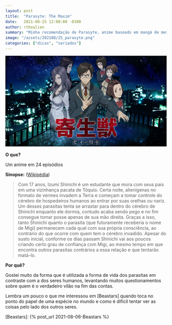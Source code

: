 ```yaml
---
layout: post
title:  "Parasyte: The Maxim"
date:   2021-08-25 12:00:00 -0300
author: rthealien
summary: "Minha recomendação de Parasyte, anime baseado em mangá de mesmo nome"
image: "/assets/202108/25_parasyte.png"
categories: ["dicas", "seriados"]
---
```


![Parasyte](/assets/202108/25_parasyte.png)

**O que?**

Um anime em 24 episódios

**Sinopse:** ([Wikipédia])

>Com 17 anos, Izumi Shinichi é um estudante que mora com seus pais em uma vizinhança pacata de Tóquio. Certa noite, alienígenas no formato de vermes invadem a Terra e começam a tomar controle do cérebro de hospedeiros humanos ao entrar por suas orelhas ou nariz. Um desses parasitas tenta se arrastar para dentro do cérebro de Shinichi enquanto ele dormia, contudo acaba sendo pego e no fim consegue tomar posse apenas de sua mão direita. Graças a isso, tanto Shinichi quanto o parasita (que futuramente receberia o nome de Migi) permanecem cada qual com sua própria consciência, ao contrário do que ocorre com quem tem o cérebro invadido. Apesar do susto inicial, conforme os dias passam Shinichi vai aos poucos criando certo grau de confiança com Migi, ao mesmo tempo em que encontra outros parasitas contrários a essa relação e que tentarão matá-lo.

**Por quê?**

Gostei muito da forma que é utilizada a forma de vida dos parasitas em contraste com a dos seres humanos, levantando muitos questionamentos sobre quem é o verdadeiro vilão na fim das contas.

Lembra um pouco o que me interessou em [Beastars] quando toca no ponto do papel de uma espécie no mundo e como é difícil tentar ver as coisas pelo lado dos outros seres.

[Wikipédia]: https://pt.wikipedia.org/wiki/Kiseij%C5%AB
[Beastars]: {% post_url 2021-08-06-Beastars %}
